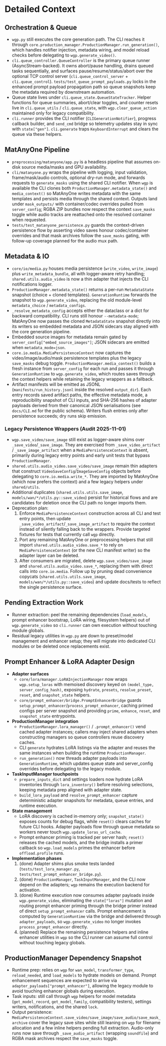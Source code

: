 # Detailed Context

## Orchestration & Queue

- `wgp.py` still executes the core generation path. The CLI reaches it through `core.production_manager.ProductionManager.run_generation()`, which handles notifier injection, metadata wiring, and model reload checks before delegating to `wgp.generate_video()`.
- `cli.queue_controller.QueueController` is the primary queue runner (AsyncStream-backed). It owns abort/pause handling, drains queued tasks sequentially, and surfaces pause/resume/status/abort over the optional TCP control server (`cli.queue_control_server` + `cli.queue_control`). `tests/test_queue_prompt_payloads.py` locks in the enhanced prompt payload propagation path so queue snapshots keep the metadata required by downstream automation.
- Queue state lives under `cli.queue_state.QueueStateTracker`. Helper functions for queue summaries, abort/clear toggles, and counter resets live in `cli.queue_utils` / `cli.queue_state`, with `wgp.clear_queue_action` maintained only for legacy compatibility.
- `cli.runner` provides the CLI notifier (`CLIGenerationNotifier`), progress callback builder, and `send_cmd` bridge so telemetry updates stay in sync with `state["gen"]`. `cli.generate` traps `KeyboardInterrupt` and clears the queue via these helpers.

## MatAnyOne Pipeline

- `preprocessing/matanyone/app.py` is a headless pipeline that assumes on-disk source media/masks and GPU availability.
- `cli/matanyone.py` wraps the pipeline with logging, input validation, frame/mask/audio controls, optional dry-run mode, and forwards requests to `generate_masks` using the shared CLI notifier. When `wgp` is available the CLI clones both `ProductionManager.metadata_state()` and `media_context()` so MatAnyOne writes metadata with the same templates and persists media through the shared context. Outputs land under `mask_outputs/` with container/codec overrides pulled from `server_config`; RGBA ZIP bundles now respect the context `save_masks` toggle while audio tracks are reattached onto the resolved container when requested.
- `tests/test_matanyone_persistence.py` guards the context-driven persistence flow by asserting video saves honour codec/container overrides and that mask archives follow the `save_masks` gating, with follow-up coverage planned for the audio mux path.

## Metadata & IO

- `core/io/media.py` houses media persistence (`write_video`, `write_image`) plus `write_metadata_bundle`, all with logger-aware retry handling; `shared.utils.audio_video` is now a thin adapter that injects the CLI notifications logger.
- `ProductionManager.metadata_state()` returns a per-run `MetadataState` snapshot (choice + cloned templates). `GenerationRuntime` forwards the snapshot to `wgp.generate_video`, replacing the old module-level `metadata_choice` / `metadata_configs`.
- `_resolve_metadata_config` accepts either the dataclass or a dict for backward compatibility. CLI runs still honour `--metadata-mode`; MatAnyOne now passes the cloned `MetadataState` snapshot directly into its writers so embedded metadata and JSON sidecars stay aligned with the core generation pipeline.
- Embedded source images for metadata remain gated by `server_config["embed_source_images"]`; JSON sidecars are emitted when `metadata_mode=json`.
- `core.io.media.MediaPersistenceContext` now captures the video/image/audio/mask persistence templates plus the legacy `save_masks` debug toggle. `ProductionManager.media_context()` builds a fresh instance from `server_config` for each run and passes it through `GenerationRuntime` to `wgp.generate_video`, which routes saves through the context helpers while retaining the legacy wrappers as a fallback.
- Artifact manifests will be emitted as JSONL (`manifests/run_history.jsonl` inside the resolved `output_dir`). Each entry records saved artifact paths, the effective metadata mode, a reproducibility snapshot of CLI inputs, and SHA-256 hashes of adapter payloads derived from their canonical JSON serialisations (see `docs/CLI.md` for the public schema). Writers flush entries only after persistence succeeds; dry runs skip emission.

### Legacy Persistence Wrappers (Audit 2025-11-01)

- `wgp.save_video/save_image` still exist as logger-aware shims over `_save_video`/`_save_image`. They are exercised from `_save_video_artifact` / `_save_image_artifact` when a `MediaPersistenceContext` is absent, primarily during legacy entry points and early unit tests that bypass `ProductionManager`.
- `shared.utils.audio_video.save_video/save_image` remain thin adapters that construct `VideoSaveConfig`/`ImageSaveConfig` objects before delegating to `core.io.media.write_*`. They are imported by MatAnyOne (which now prefers the context) and a few legacy helpers under `shared/utils`.
- Additional duplicates (`shared.utils.utils.save_image`, `models/wan/*/utils.py::save_video`) persist for historical flows and are candidates for deletion once the CLI path no longer imports them.
- Deprecation plan:
  1. Enforce `MediaPersistenceContext` construction across all CLI and test entry points, then update `_save_video_artifact`/`_save_image_artifact` to require the context instead of silently falling back to the wrappers. Provide targeted fixtures for tests that currently call `wgp` directly.
  2. Port any remaining MatAnyOne or preprocessing helpers that still import `shared.utils.audio_video.save_*` to rely on `MediaPersistenceContext` (or the new CLI manifest writer) so the adapter layer can be deleted.
  3. After consumers are migrated, delete `wgp.save_video/save_image` and `shared.utils.audio_video.save_*`, replacing them with direct calls into `core.io.media`. Follow up by pruning dead convenience copycats (`shared.utils.utils.save_image`, `models/wan/*/utils.py::save_video`) and update docs/tests to reflect the single persistence surface.

## Pending Extraction Work

- Runner extraction: peel the remaining dependencies (`load_models`, prompt enhancer bootstrap, LoRA wiring, filesystem helpers) out of `wgp.generate_video` so `cli.runner` can own execution without touching module globals.
- Residual legacy utilities in `wgp.py` are down to preset/model management and enhancer setup; they will migrate into dedicated CLI modules or be deleted once replacements exist.

## Prompt Enhancer & LoRA Adapter Design

- **Adapter surfaces**
  - `core/lora/manager.LoRAInjectionManager` now wraps `wgp.setup_loras` with memoised discovery keyed on `(model_type, server_config_hash)`, exposing `hydrate`, `presets`, `resolve_preset`, `reset`, and `snapshot_state` helpers.
  - `core/prompt_enhancer/bridge.PromptEnhancerBridge` guards `setup_prompt_enhancer`/`process_prompt_enhancer`, caching primed configs per server snapshot and providing `prime`, `enhance`, `reset`, and `snapshot_state` entrypoints.
- **ProductionManager integration**
  - `ProductionManager.lora_manager()` / `.prompt_enhancer()` vend cached adapter instances; callers may inject shared adapters when constructing managers so queue controllers reuse discovery caches.
  - CLI `generate` hydrates LoRA listings via the adapter and reuses the same instances when building the runtime `ProductionManager`.
  - `run_generation()` now threads adapter payloads into `GenerationRuntime`, which updates queue state and server_config overrides before delegating to the legacy module.
- **TaskInputManager touchpoints**
  - `prepare_inputs_dict` and settings loaders now hydrate LoRA inventories through `lora_inventory()` before resolving selections, keeping metadata prep aligned with adapter state.
  - `build_lora_payload` and `resolve_prompt_enhancer` capture deterministic adapter snapshots for metadata, queue entries, and runtime execution.
- **State management**
  - LoRA discovery is cached in-memory only; `snapshot_state()` exposes counts for debug flags, while `reset()` clears caches for future CLI hooks. Adapter payloads flow through queue metadata so workers never touch `wgp.update_loras_url_cache`.
  - Prompt enhancer priming is tracked per server hash; `reset()` releases the cached models, and the bridge installs a primer callback so `wgp.load_models` primes the enhancer before `offload.profile` runs.
- **Implementation phases**
  1. (done) Adapter shims plus smoke tests landed (`tests/test_lora_manager.py`, `tests/test_prompt_enhancer_bridge.py`).
  2. (done) `ProductionManager`, `TaskInputManager`, and the CLI now depend on the adapters; `wgp` remains the execution backend for activation.
  3. (done) Runtime execution now consumes adapter payloads inside `wgp.generate_video`, eliminating the `state["loras"]` mutation and routing prompt enhancer priming through the bridge primer instead of direct `setup_prompt_enhancer` calls. Prompt enhancement is computed by `GenerationRuntime` via the bridge and delivered through `adapter_payloads`, so `wgp.generate_video` no longer invokes `process_prompt_enhancer` directly.
  4. (planned) Replace the remaining persistence helpers and inline enhancer utilities in `wgp` so the CLI runner can assume full control without touching legacy globals.

## ProductionManager Dependency Snapshot

- Runtime prep: relies on `wgp` for `wan_model`, `transformer_type`, `reload_needed`, and `load_models` to hydrate models on demand. Prompt enhancement sequences are expected to arrive via `adapter_payloads["prompt_enhancer"]`, allowing the legacy module to avoid touching enhancer globals during execution.
- Task inputs: still call through `wgp` helpers for model metadata (`get_model_record`, `get_model_family`, compatibility testers), settings writers, notifications, and the shared `lock`.
- Output persistence: `MediaPersistenceContext.save_video/save_image/save_audio/save_mask_archive` cover the legacy save sites while still leaning on `wgp` for filename allocation and a few inline helpers pending full extraction. Audio-only runs now save through `_save_audio_artifact` (wrapping `soundfile`) and RGBA mask archives respect the `save_masks` toggle.
